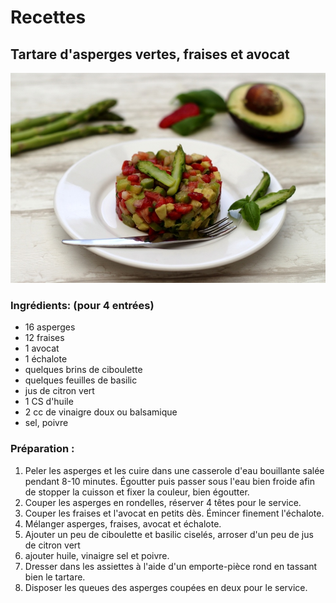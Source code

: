 
# Recettes
## Tartare d'asperges vertes, fraises et avocat
![Illustration](https://raw.githubusercontent.com/akakeronos/recette-gourmandignes/master/images/ob_b00977_tartare-asperges-fraise-avocat.jpg)

### Ingrédients: (pour 4 entrées)

* 16 asperges
* 12 fraises
* 1 avocat
* 1 échalote
* quelques brins de ciboulette
* quelques feuilles de basilic
* jus de citron vert
* 1 CS d'huile
* 2 cc de vinaigre doux ou balsamique
* sel, poivre

### Préparation :
1. Peler les asperges et les cuire dans une casserole d'eau bouillante salée pendant 8-10 minutes. Égoutter puis passer sous l'eau bien froide afin de stopper la cuisson et fixer la couleur, bien égoutter.
2. Couper les asperges en rondelles, réserver 4 têtes pour le service.
3. Couper les fraises et l'avocat en petits dès. Émincer finement l'échalote.
4. Mélanger asperges, fraises, avocat et échalote.
5. Ajouter un peu de ciboulette et basilic ciselés, arroser d'un peu de jus de citron vert
6. ajouter huile, vinaigre sel et poivre.
7. Dresser dans les assiettes à l'aide d'un emporte-pièce rond en tassant bien le tartare.
8. Disposer les queues des asperges coupées en deux pour le service.
